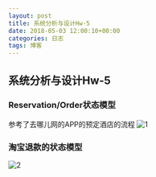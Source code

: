 ```yaml
---
layout: post
title: 系统分析与设计Hw-5
date: 2018-05-03 12:00:10+00:00
categories: 日志
tags: 博客
---
```


## 系统分析与设计Hw-5
### Reservation/Order状态模型
参考了去哪儿网的APP的预定酒店的流程
![1]()
### 淘宝退款的状态模型
![2]()